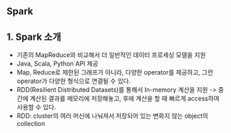 ## Spark

## 1. Spark 소개

- 기존의 MapReduce와 비교해서 더 일반적인 데이터 프로세싱 모델을 지원
- Java, Scala, Python API 제공
- Map, Reduce로 제한된 그래프가 아니라, 다양한 operator를 제공하고, 그런 operator가 다양한 형식으로 연결될 수 있다.
- RDD(Resilient Distributed Datasets)를 통해서 In-memory 계산을 지원 -> 중간에 계산된 결과를 메모리에 저장해놓고, 후에 계산을 할 때 빠르게 access하여 사용할 수 있다.
- RDD: cluster의 여러 머신에 나눠져서 저장되어 있는 변화지 않는 object의 collection
